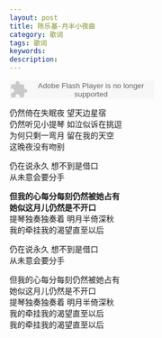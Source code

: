 ```yaml
---
layout: post
title: 陈乐基-月半小夜曲
category: 歌词
tags: 歌词
keywords:
description:
---
```

<embed src="http://www.xiami.com/widget/0_1773392844/singlePlayer.swf" type="application/x-shockwave-flash" width="257" height="33" wmode="transparent"/>


仍然倚在失眠夜 望天边星宿  
仍然听见小提琴 如泣似诉在挑逗  
为何只剩一弯月 留在我的天空  
这晚夜没有吻别

仍在说永久 想不到是借口  
从未意会要分手

**但我的心每分每刻仍然被她占有**  
**她似这月儿仍然是不开口**  
提琴独奏独奏着 明月半倚深秋  
我的牵挂我的渴望直至以后  

仍在说永久 想不到是借口  
从未意会要分手

但我的心每分每刻仍然被她占有  
她似这月儿仍然是不开口  
提琴独奏独奏着 明月半倚深秋  
我的牵挂我的渴望直至以后  
我的牵挂我的渴望直至以后
